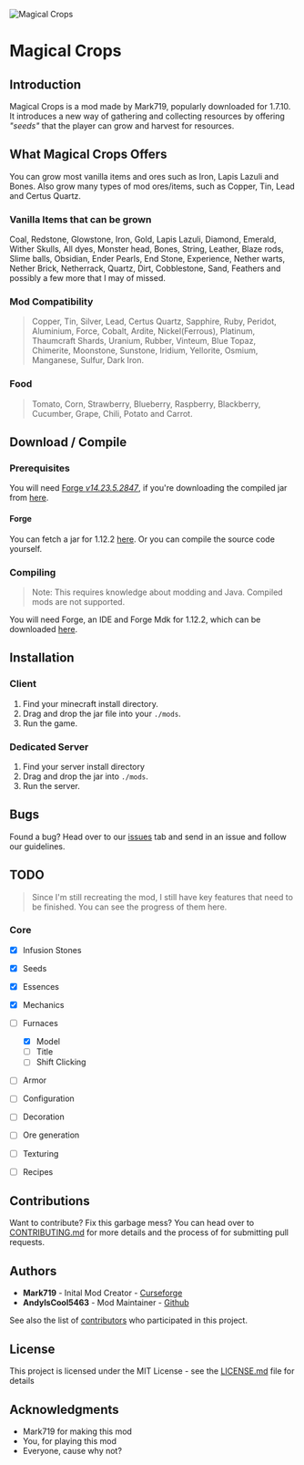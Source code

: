 
![Magical Crops](https://media.forgecdn.net/avatars/15/529/635627661954382014.png "Magical Crops")
# Magical Crops

## Introduction

Magical Crops is a mod made by Mark719, popularly downloaded for 1.7.10. It introduces a new way of gathering and collecting resources by offering *"seeds"* that the player can grow and harvest for resources. 

## What Magical Crops Offers
 You can grow most vanilla items and ores such as Iron, Lapis Lazuli and Bones. Also grow many types of mod ores/items, such as Copper, Tin, Lead and Certus Quartz.

### Vanilla Items that can be grown
Coal, Redstone, Glowstone, Iron, Gold, Lapis Lazuli, Diamond, Emerald, Wither Skulls, All dyes, Monster head, Bones, String, Leather, Blaze rods, Slime balls, Obsidian, Ender Pearls, End Stone, Experience, Nether warts, Nether Brick, Netherrack, Quartz, Dirt, Cobblestone, Sand, Feathers and possibly a few more that I may of missed.

### Mod Compatibility 
> Copper, Tin, Silver, Lead, Certus Quartz, Sapphire, Ruby, Peridot, Aluminium, Force, Cobalt, Ardite, Nickel(Ferrous), Platinum, Thaumcraft Shards, Uranium, Rubber, Vinteum, Blue Topaz, Chimerite, Moonstone, Sunstone, Iridium, Yellorite, Osmium, Manganese, Sulfur, Dark Iron.

### Food 
> Tomato, Corn, Strawberry, Blueberry, Raspberry, Blackberry, Cucumber, Grape, Chili, Potato and Carrot.



## Download / Compile

### Prerequisites

You will need [Forge *v14.23.5.2847*]([https://files.minecraftforge.net/maven/net/minecraftforge/forge/index_1.12.2.html](https://files.minecraftforge.net/maven/net/minecraftforge/forge/index_1.12.2.html)), if you're downloading the compiled jar from [here]([https://files.minecraftforge.net/maven/net/minecraftforge/forge/index_1.12.2.html](https://files.minecraftforge.net/maven/net/minecraftforge/forge/index_1.12.2.html)).

#### Forge 
You can fetch a jar for 1.12.2 [here](). Or you can compile the source code yourself.

### Compiling 
> Note: This requires knowledge about modding and Java. Compiled mods are not supported.
 
You will need Forge, an IDE and Forge Mdk for 1.12.2, which can be downloaded [here]([https://files.minecraftforge.net/maven/net/minecraftforge/forge/index_1.12.2.html](https://files.minecraftforge.net/maven/net/minecraftforge/forge/index_1.12.2.html)).

## Installation
### Client
1. Find your minecraft install directory.
2. Drag and drop the jar file into your `./mods`.
3.  Run the game.

### Dedicated Server
1. Find your server install directory
2.  Drag and drop the jar into `./mods`.
3. Run the server.


 ## Bugs
Found a bug? Head over to our [issues]() tab and send in an issue and follow our guidelines.

## TODO
> Since I'm still recreating the mod, I still have key features that need to be finished. You can see the progress of them here.

### Core
- [X] Infusion Stones
- [X] Seeds
- [X] Essences
- [X] Mechanics
- [ ] Furnaces
	- [x] Model
	- [ ] Title
	- [ ] Shift Clicking
- [ ] Armor
- [ ] Configuration
- [ ] Decoration
- [ ] Ore generation
- [ ] Texturing
- [ ] Recipes


## Contributions
Want to contribute? Fix this garbage mess? You can head over to [CONTRIBUTING.md]() for more details and the process of for submitting pull requests.

## Authors
- **Mark719** - Inital Mod Creator - [Curseforge]([https://www.curseforge.com/members/mark719/](https://www.curseforge.com/members/mark719/))
- **AndyIsCool5463** - Mod Maintainer - [Github](https://github.com/andyiscool5463)

See also the list of [contributors](https://github.com/andyiscool5463/magical-crops/contributors) who participated in this project.

## License
This project is licensed under the MIT License - see the [LICENSE.md](https://github.com/andyiscool5463/magical-crops/LICENSE.md) file for details

## Acknowledgments

-   Mark719 for making this mod
-   You, for playing this mod
-   Everyone, cause why not?

[logo]: [https://media.forgecdn.net/avatars/15/529/635627661954382014.png](https://media.forgecdn.net/avatars/15/529/635627661954382014.png)